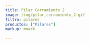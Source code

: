 ```yaml
---
title: Pilar Cerramiento 2
image: /img/pilar_cerramiento_2.gif
filtro: pilares
productos: ["Pilares"]
markup: mmark

---
```

